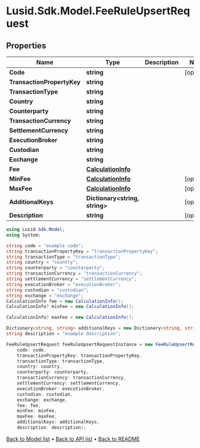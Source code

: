 # Lusid.Sdk.Model.FeeRuleUpsertRequest

## Properties

Name | Type | Description | Notes
------------ | ------------- | ------------- | -------------
**Code** | **string** |  | [optional] 
**TransactionPropertyKey** | **string** |  | 
**TransactionType** | **string** |  | 
**Country** | **string** |  | 
**Counterparty** | **string** |  | 
**TransactionCurrency** | **string** |  | 
**SettlementCurrency** | **string** |  | 
**ExecutionBroker** | **string** |  | 
**Custodian** | **string** |  | 
**Exchange** | **string** |  | 
**Fee** | [**CalculationInfo**](CalculationInfo.md) |  | 
**MinFee** | [**CalculationInfo**](CalculationInfo.md) |  | [optional] 
**MaxFee** | [**CalculationInfo**](CalculationInfo.md) |  | [optional] 
**AdditionalKeys** | **Dictionary&lt;string, string&gt;** |  | [optional] 
**Description** | **string** |  | [optional] 

```csharp
using Lusid.Sdk.Model;
using System;

string code = "example code";
string transactionPropertyKey = "transactionPropertyKey";
string transactionType = "transactionType";
string country = "country";
string counterparty = "counterparty";
string transactionCurrency = "transactionCurrency";
string settlementCurrency = "settlementCurrency";
string executionBroker = "executionBroker";
string custodian = "custodian";
string exchange = "exchange";
CalculationInfo fee = new CalculationInfo();
CalculationInfo? minFee = new CalculationInfo();

CalculationInfo? maxFee = new CalculationInfo();

Dictionary<string, string> additionalKeys = new Dictionary<string, string>();
string description = "example description";

FeeRuleUpsertRequest feeRuleUpsertRequestInstance = new FeeRuleUpsertRequest(
    code: code,
    transactionPropertyKey: transactionPropertyKey,
    transactionType: transactionType,
    country: country,
    counterparty: counterparty,
    transactionCurrency: transactionCurrency,
    settlementCurrency: settlementCurrency,
    executionBroker: executionBroker,
    custodian: custodian,
    exchange: exchange,
    fee: fee,
    minFee: minFee,
    maxFee: maxFee,
    additionalKeys: additionalKeys,
    description: description);
```

[Back to Model list](../README.md#documentation-for-models) &#8226; [Back to API list](../README.md#documentation-for-api-endpoints) &#8226; [Back to README](../README.md)
